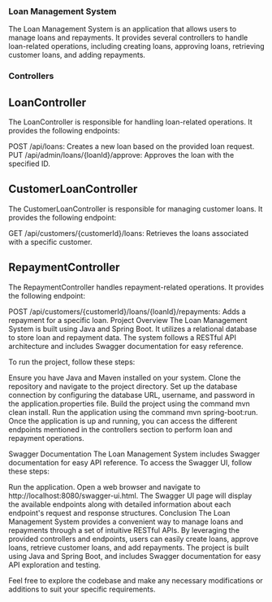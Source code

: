 ### Loan Management System
The Loan Management System is an application that allows users to manage loans and repayments. It provides several controllers to handle loan-related operations, including creating loans, approving loans, retrieving customer loans, and adding repayments.

### Controllers
## LoanController
The LoanController is responsible for handling loan-related operations. It provides the following endpoints:

POST /api/loans: Creates a new loan based on the provided loan request.
PUT /api/admin/loans/{loanId}/approve: Approves the loan with the specified ID.

## CustomerLoanController
The CustomerLoanController is responsible for managing customer loans. It provides the following endpoint:

GET /api/customers/{customerId}/loans: Retrieves the loans associated with a specific customer.

## RepaymentController
The RepaymentController handles repayment-related operations. It provides the following endpoint:

POST /api/customers/{customerId}/loans/{loanId}/repayments: Adds a repayment for a specific loan.
Project Overview
The Loan Management System is built using Java and Spring Boot. It utilizes a relational database to store loan and repayment data. The system follows a RESTful API architecture and includes Swagger documentation for easy reference.

To run the project, follow these steps:

Ensure you have Java and Maven installed on your system.
Clone the repository and navigate to the project directory.
Set up the database connection by configuring the database URL, username, and password in the application.properties file.
Build the project using the command mvn clean install.
Run the application using the command mvn spring-boot:run.
Once the application is up and running, you can access the different endpoints mentioned in the controllers section to perform loan and repayment operations.

Swagger Documentation
The Loan Management System includes Swagger documentation for easy API reference. To access the Swagger UI, follow these steps:

Run the application.
Open a web browser and navigate to http://localhost:8080/swagger-ui.html.
The Swagger UI page will display the available endpoints along with detailed information about each endpoint's request and response structures.
Conclusion
The Loan Management System provides a convenient way to manage loans and repayments through a set of intuitive RESTful APIs. By leveraging the provided controllers and endpoints, users can easily create loans, approve loans, retrieve customer loans, and add repayments. The project is built using Java and Spring Boot, and includes Swagger documentation for easy API exploration and testing.

Feel free to explore the codebase and make any necessary modifications or additions to suit your specific requirements.